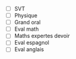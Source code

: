 - [ ] SVT
- [ ] Physique
- [ ] Grand oral
- [ ] Eval math
- [ ] Maths expertes devoir
- [ ] Eval espagnol
- [ ] Eval anglais